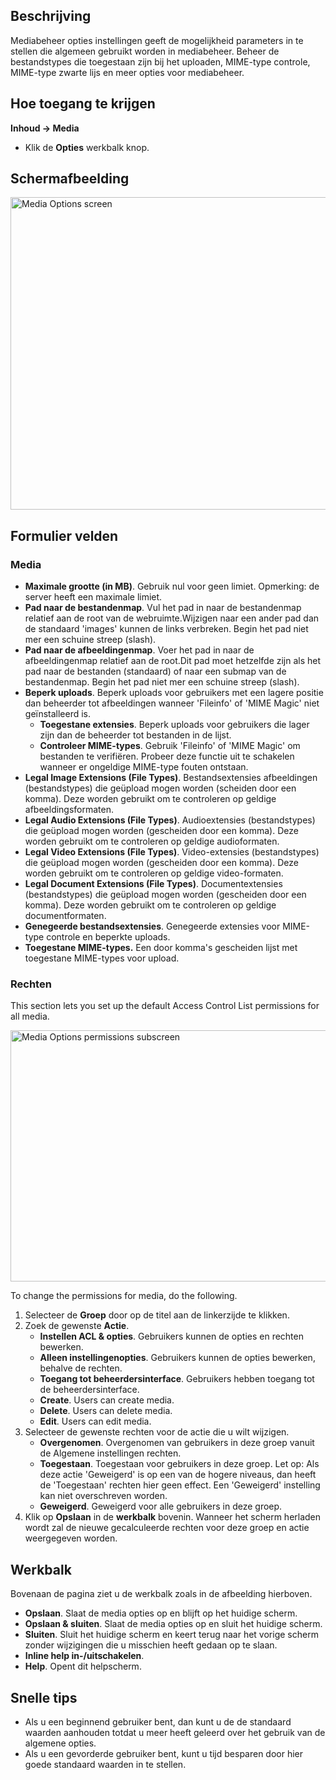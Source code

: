 <!-- Filename: Help4.x:Media:_Options / Display title: Media: Opties -->

## Beschrijving

Mediabeheer opties instellingen geeft de mogelijkheid parameters in te
stellen die algemeen gebruikt worden in mediabeheer. Beheer de
bestandstypes die toegestaan zijn bij het uploaden, MIME-type controle,
MIME-type zwarte lijs en meer opties voor mediabeheer.

## Hoe toegang te krijgen

**Inhoud → Media**

- Klik de **Opties** werkbalk knop.

## Schermafbeelding

<img
src="https://docs.joomla.org/images/thumb/8/86/Help-4x-Media-Options-screen-nl.png/800px-Help-4x-Media-Options-screen-nl.png"
decoding="async"
srcset="https://docs.joomla.org/images/thumb/8/86/Help-4x-Media-Options-screen-nl.png/1200px-Help-4x-Media-Options-screen-nl.png 1.5x, https://docs.joomla.org/images/thumb/8/86/Help-4x-Media-Options-screen-nl.png/1600px-Help-4x-Media-Options-screen-nl.png 2x"
data-file-width="2720" data-file-height="1700" width="800" height="500"
alt="Media Options screen" />

## Formulier velden

### Media

- **Maximale grootte (in MB)**. Gebruik nul voor geen limiet. Opmerking:
  de server heeft een maximale limiet.
- **Pad naar de bestandenmap**. Vul het pad in naar de bestandenmap
  relatief aan de root van de webruimte.Wijzigen naar een ander pad dan
  de standaard 'images' kunnen de links verbreken. Begin het pad niet
  mer een schuine streep (slash).
- **Pad naar de afbeeldingenmap**. Voer het pad in naar de
  afbeeldingenmap relatief aan de root.Dit pad moet hetzelfde zijn als
  het pad naar de bestanden (standaard) of naar een submap van de
  bestandenmap. Begin het pad niet mer een schuine streep (slash).
- **Beperk uploads**. Beperk uploads voor gebruikers met een lagere
  positie dan beheerder tot afbeeldingen wanneer 'Fileinfo' of 'MIME
  Magic' niet geïnstalleerd is.
  - **Toegestane extensies**. Beperk uploads voor gebruikers die lager
    zijn dan de beheerder tot bestanden in de lijst.
  - **Controleer MIME-types**. Gebruik 'Fileinfo' of 'MIME Magic' om
    bestanden te verifiëren. Probeer deze functie uit te schakelen
    wanneer er ongeldige MIME-type fouten ontstaan.
- **Legal Image Extensions (File Types)**. Bestandsextensies
  afbeeldingen (bestandstypes) die geüpload mogen worden (scheiden door
  een komma). Deze worden gebruikt om te controleren op geldige
  afbeeldingsformaten.
- **Legal Audio Extensions (File Types)**. Audioextensies
  (bestandstypes) die geüpload mogen worden (gescheiden door een komma).
  Deze worden gebruikt om te controleren op geldige audioformaten.
- **Legal Video Extensions (File Types)**. Video-extensies
  (bestandstypes) die geüpload mogen worden (gescheiden door een komma).
  Deze worden gebruikt om te controleren op geldige video-formaten.
- **Legal Document Extensions (File Types)**. Documentextensies
  (bestandstypes) die geüpload mogen worden (gescheiden door een komma).
  Deze worden gebruikt om te controleren op geldige documentformaten.
- **Genegeerde bestandsextensies**. Genegeerde extensies voor MIME-type
  controle en beperkte uploads.
- **Toegestane MIME-types.** Een door komma's gescheiden lijst met
  toegestane MIME-types voor upload.

### Rechten

This section lets you set up the default Access Control List
permissions for all media.

<img
src="https://docs.joomla.org/images/thumb/1/11/Help-4x-Media-Options-permissions-subscreen-nl.png/600px-Help-4x-Media-Options-permissions-subscreen-nl.png"
decoding="async"
srcset="https://docs.joomla.org/images/thumb/1/11/Help-4x-Media-Options-permissions-subscreen-nl.png/900px-Help-4x-Media-Options-permissions-subscreen-nl.png 1.5x, https://docs.joomla.org/images/thumb/1/11/Help-4x-Media-Options-permissions-subscreen-nl.png/1200px-Help-4x-Media-Options-permissions-subscreen-nl.png 2x"
data-file-width="2002" data-file-height="1341" width="600" height="402"
alt="Media Options permissions subscreen" />

To change the permissions for media, do the following.

1.  Selecteer de **Groep** door op de titel aan de linkerzijde te
    klikken.
2.  Zoek de gewenste **Actie**.
    - **Instellen ACL & opties**. Gebruikers kunnen de opties en rechten
      bewerken.
    - **Alleen instellingenopties**. Gebruikers kunnen de opties
      bewerken, behalve de rechten.
    - **Toegang tot beheerdersinterface**. Gebruikers hebben toegang tot
      de beheerdersinterface.
    - **Create**. Users can create media.
    - **Delete**. Users can delete media.
    - **Edit**. Users can edit media.
3.  Selecteer de gewenste rechten voor de actie die u wilt wijzigen.
    - **Overgenomen**. Overgenomen van gebruikers in deze groep vanuit
      de Algemene
      instellingen
      rechten.
    - **Toegestaan**. Toegestaan voor gebruikers in deze groep. Let op:
      Als deze actie 'Geweigerd' is op een van de hogere niveaus, dan
      heeft de 'Toegestaan' rechten hier geen effect. Een 'Geweigerd'
      instelling kan niet overschreven worden.
    - **Geweigerd**. Geweigerd voor alle gebruikers in deze groep.
4.  Klik op **Opslaan** in de **werkbalk** bovenin. Wanneer het scherm
    herladen wordt zal de nieuwe gecalculeerde rechten voor deze groep
    en actie weergegeven worden.

## Werkbalk

Bovenaan de pagina ziet u de werkbalk zoals in de
afbeelding hierboven.

- **Opslaan**. Slaat de media opties op en blijft op het huidige scherm.
- **Opslaan & sluiten**. Slaat de media opties op en sluit het huidige
  scherm.
- **Sluiten**. Sluit het huidige scherm en keert terug naar het vorige
  scherm zonder wijzigingen die u misschien heeft gedaan op te slaan.
- **Inline help in-/uitschakelen**.
- **Help**. Opent dit helpscherm.

## Snelle tips

- Als u een beginnend gebruiker bent, dan kunt u de de standaard waarden
  aanhouden totdat u meer heeft geleerd over het gebruik van de algemene
  opties.
- Als u een gevorderde gebruiker bent, kunt u tijd besparen door hier
  goede standaard waarden in te stellen.
